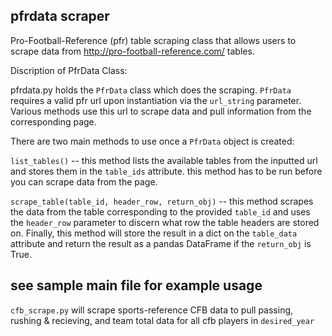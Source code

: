 ## pfrdata scraper ##
Pro-Football-Reference (pfr) table scraping class that allows users to scrape data from http://pro-football-reference.com/ tables.


Discription of PfrData Class:

pfrdata.py holds the `PfrData` class which does the scraping. `PfrData` requires a valid pfr url upon instantiation via the `url_string` parameter. Various methods use this url to scrape data and pull information from the corresponding page.

There are two main methods to use once a `PfrData` object is created:

`list_tables()` -- this method lists the available tables from the inputted url and stores them in the `table_ids` attribute. this method has to be run before you can scrape data from the page.

`scrape_table(table_id, header_row, return_obj)` -- this method scrapes the data from the table corresponding to the provided `table_id` and uses the `header_row` parameter to discern what row the table headers are stored on. Finally, this method will store the result in a dict on the `table_data` attribute and return the result as a pandas DataFrame if the `return_obj` is True.

## see sample main file for example usage ##

`cfb_scrape.py` will scrape sports-reference CFB data to pull passing, rushing & recieving, and team total data for all cfb players in `desired_year`
